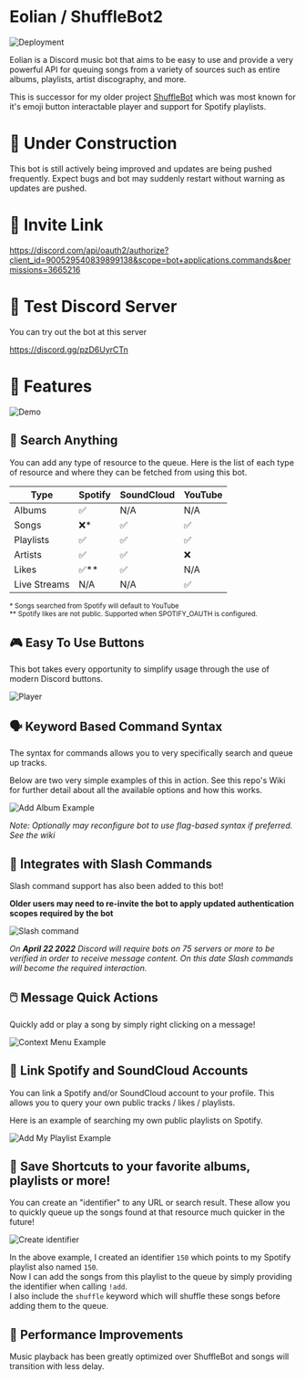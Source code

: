# Eolian / ShuffleBot2

![Deployment](https://github.com/jbelford/Eolian/actions/workflows/eolian-docker.yml/badge.svg)

Eolian is a Discord music bot that aims to be easy to use and provide a very powerful API for queuing songs from a variety of sources such as entire albums, playlists, artist discography, and more.

This is successor for my older project [ShuffleBot](https://github.com/jbelford/ShuffleBot) which was most known for it's emoji button interactable player and support for Spotify playlists.

# 🚧 Under Construction

This bot is still actively being improved and updates are being pushed frequently.
Expect bugs and bot may suddenly restart without warning as updates are pushed.

# 📩 Invite Link

https://discord.com/api/oauth2/authorize?client_id=900529540839899138&scope=bot+applications.commands&permissions=3665216

# 🧪 Test Discord Server

You can try out the bot at this server

https://discord.gg/pzD6UyrCTn

# 🎇 Features

![Demo](pics/demo.gif)

## 🔎 Search Anything

You can add any type of resource to the queue. Here is the list of each type of resource and where they can be fetched from using this bot.

| Type         | Spotify | SoundCloud | YouTube |
| ------------ | ------- | ---------- | ------- |
| Albums       | ✅      | N/A        | N/A     |
| Songs        | ❌\*    | ✅         | ✅      |
| Playlists    | ✅      | ✅         | ✅      |
| Artists      | ✅      | ✅         | ❌      |
| Likes        | ✅\*\*  | ✅         | N/A     |
| Live Streams | N/A     | N/A        | ✅      |

<sub>
* Songs searched from Spotify will default to YouTube<br>
** Spotify likes are not public. Supported when SPOTIFY_OAUTH is configured.
</sub>

## 🎮 Easy To Use Buttons

This bot takes every opportunity to simplify usage through the use of modern Discord buttons.

![Player](pics/player.png)

## 🗣 Keyword Based Command Syntax

The syntax for commands allows you to very specifically search and queue up tracks.

Below are two very simple examples of this in action. See this repo's Wiki for further detail about all the available options and how this works.

![Add Album Example](pics/add_album.png)

_Note: Optionally may reconfigure bot to use flag-based syntax if preferred. See the wiki_

## 💬 Integrates with Slash Commands

Slash command support has also been added to this bot!

**Older users may need to re-invite the bot to apply updated authentication scopes required by the bot**

![Slash command](pics/slash_list.png)

_On **April 22 2022** Discord will require bots on 75 servers or more to be verified in order to receive message content. On this date Slash commands will become the required interaction._

## 🖱️ Message Quick Actions

Quickly add or play a song by simply right clicking on a message!

![Context Menu Example](pics/context_menu.png)

## 🔗 Link Spotify and SoundCloud Accounts

You can link a Spotify and/or SoundCloud account to your profile. This allows you to query your own public tracks / likes / playlists.

Here is an example of searching my own public playlists on Spotify.

![Add My Playlist Example](pics/my_playlist.png)

## 💾 Save Shortcuts to your favorite albums, playlists or more!

You can create an "identifier" to any URL or search result. These allow you to quickly queue up the songs found at that resource much quicker in the future!

![Create identifier](pics/create_identifier.png)

In the above example, I created an identifier `150` which points to my Spotify playlist also named `150`.<br>
Now I can add the songs from this playlist to the queue by simply providing the identifier when calling `!add`.<br>
I also include the `shuffle` keyword which will shuffle these songs before adding them to the queue.

## 🚀 Performance Improvements

Music playback has been greatly optimized over ShuffleBot and songs will transition with less delay.

